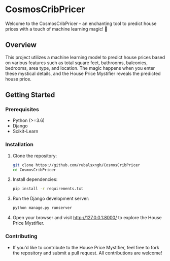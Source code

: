 # CosmosCribPricer

Welcome to the CosmosCribPricer – an enchanting tool to predict house prices with a touch of machine learning magic! 🔮

## Overview

This project utilizes a machine learning model to predict house prices based on various features such as total square feet, bathrooms, balconies, bedrooms, area type, and location. The magic happens when you enter these mystical details, and the House Price Mystifier reveals the predicted house price.

## Getting Started

### Prerequisites

- Python (>=3.6)
- Django
- Scikit-Learn

### Installation

1. Clone the repository:

   ``` bash
   git clone https://github.com/rubalsxngh/CosmosCribPricer
   cd CosmosCribPricer

2. Install dependencies:

   ``` bash
   pip install -r requirements.txt

3. Run the Django development server:

   ``` bash
   python manage.py runserver

4. Open your browser and visit http://127.0.0.1:8000/ to explore the House Price Mystifier.

### Contributing

- If you'd like to contribute to the House Price Mystifier, feel free to fork the repository and submit a pull request. All contributions are welcome!
